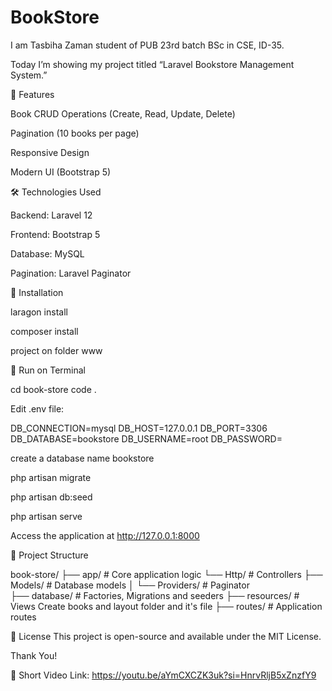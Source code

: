 # BookStore
I am Tasbiha Zaman student of PUB 23rd batch BSc in CSE, ID-35. 

Today I’m showing my project titled “Laravel Bookstore Management System.”

🌟 Features

Book CRUD Operations (Create, Read, Update, Delete)

Pagination (10 books per page)

Responsive Design

Modern UI (Bootstrap 5)

🛠️ Technologies Used

Backend: Laravel 12

Frontend: Bootstrap 5

Database: MySQL

Pagination: Laravel Paginator

🚀 Installation

laragon install

composer install

project on folder www

🚀 Run on Terminal

cd book-store
code .

Edit .env file:

DB_CONNECTION=mysql
DB_HOST=127.0.0.1
DB_PORT=3306
DB_DATABASE=bookstore
DB_USERNAME=root
DB_PASSWORD=

create a database name bookstore

php artisan migrate

php artisan db:seed

php artisan serve

Access the application at http://127.0.0.1:8000

📂 Project Structure

book-store/
├── app/               # Core application logic
    └── Http/          # Controllers
    ├── Models/        # Database models
│   └── Providers/     # Paginator     
├── database/          # Factories, Migrations and seeders
├── resources/         # Views Create books and layout folder and it's file
├── routes/            # Application routes

📝 License
This project is open-source and available under the MIT License.

Thank You!

🔹 Short Video Link: https://youtu.be/aYmCXCZK3uk?si=HnrvRljB5xZnzfY9
